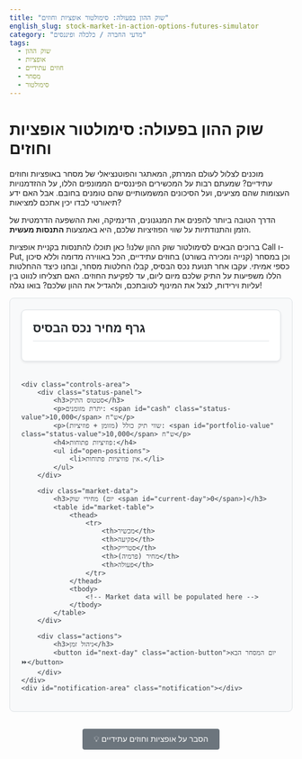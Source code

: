 ```yaml
---
title: "שוק ההון בפעולה: סימולטור אופציות וחוזים"
english_slug: stock-market-in-action-options-futures-simulator
category: "מדעי החברה / כלכלה ופיננסים"
tags:
  - שוק ההון
  - אופציות
  - חוזים עתידיים
  - מסחר
  - סימולטור
---
```

# שוק ההון בפעולה: סימולטור אופציות וחוזים

מוכנים לצלול לעולם המרתק, המאתגר והפוטנציאלי של מסחר באופציות וחוזים עתידיים? שמעתם רבות על המכשירים הפיננסיים הממונפים הללו, על ההזדמנויות העצומות שהם מציעים, ועל הסיכונים המשמעותיים שהם טומנים בחובם. אבל האם ידע תיאורטי לבדו יכין אתכם למציאות?

הדרך הטובה ביותר להפנים את המנגנונים, הדינמיקה, ואת ההשפעה הדרמטית של הזמן והתנודתיות על שווי הפוזיציות שלכם, היא באמצעות **התנסות מעשית**.

ברוכים הבאים לסימולטור שוק ההון שלנו! כאן תוכלו להתנסות בקניית אופציות Call ו-Put, וכן במסחר (קנייה ומכירה בשורט) בחוזים עתידיים, הכל באווירה מדומה וללא סיכון כספי אמיתי. עקבו אחר תנועת נכס הבסיס, קבלו החלטות מסחר, ובחנו כיצד ההחלטות הללו משפיעות על התיק שלכם מיום ליום, עד לפקיעת החוזים. האם תצליחו לנווט בין עליות וירידות, לנצל את המינוף לטובתכם, ולהגדיל את ההון שלכם? בואו נגלה!

<div class="simulator-container">
    <div class="chart-area">
        <h2>גרף מחיר נכס הבסיס</h2>
        <canvas id="assetChart"></canvas>
    </div>

    <div class="controls-area">
        <div class="status-panel">
            <h3>סטטוס התיק</h3>
            <p>יתרת מזומנים: <span id="cash" class="status-value">10,000</span> ש"ח</p>
            <p>שווי תיק כולל (מזומן + פוזיציות): <span id="portfolio-value" class="status-value">10,000</span> ש"ח</p>
            <h4>פוזיציות פתוחות:</h4>
            <ul id="open-positions">
                <li>אין פוזיציות פתוחות.</li>
            </ul>
        </div>

        <div class="market-data">
            <h3>מחירי שוק (יום <span id="current-day">0</span>)</h3>
            <table id="market-table">
                <thead>
                    <tr>
                        <th>מכשיר</th>
                        <th>פקיעה</th>
                        <th>סטרייק</th>
                        <th>מחיר (פרמיה)</th>
                        <th>פעולה</th>
                    </tr>
                </thead>
                <tbody>
                    <!-- Market data will be populated here -->
                </tbody>
            </table>
        </div>

        <div class="actions">
            <h3>ניהול זמן</h3>
            <button id="next-day" class="action-button">יום המסחר הבא ⏩</button>
        </div>
    </div>
    <div id="notification-area" class="notification"></div>
</div>

<style>
    :root {
        --primary-color: #007bff;
        --secondary-color: #6c757d;
        --success-color: #28a745;
        --danger-color: #dc3545;
        --warning-color: #ffc107;
        --info-color: #17a2b8;
        --light-bg: #f8f9fa;
        --dark-bg: #e9ecef;
        --card-bg: #ffffff;
        --border-color: #dee2e6;
        --text-color: #343a40;
        --heading-color: #212529;
        --border-radius: 8px;
        --box-shadow: 0 0.125rem 0.25rem rgba(0, 0, 0, 0.075);
    }

    .simulator-container {
        display: flex;
        flex-wrap: wrap;
        gap: 20px;
        font-family: 'Arial', sans-serif;
        margin-bottom: 30px;
        background-color: var(--light-bg);
        padding: 20px;
        border-radius: var(--border-radius);
        border: 1px solid var(--border-color);
        color: var(--text-color);
        position: relative; /* For notification positioning */
    }

    .chart-area {
        flex: 2 1 450px; /* Increased flex-basis for chart */
        background-color: var(--card-bg);
        padding: 20px;
        border-radius: var(--border-radius);
        border: 1px solid var(--border-color);
        box-shadow: var(--box-shadow);
        display: flex;
        flex-direction: column;
    }

    .chart-area h2 {
        margin-top: 0;
        margin-bottom: 15px;
        color: var(--heading-color);
        border-bottom: 1px solid var(--border-color);
        padding-bottom: 10px;
    }

    .controls-area {
        flex: 1 1 300px;
        display: flex;
        flex-direction: column;
        gap: 20px;
    }

    .status-panel, .market-data, .actions {
        background-color: var(--card-bg);
        padding: 20px;
        border-radius: var(--border-radius);
        border: 1px solid var(--border-color);
        box-shadow: var(--box-shadow);
    }

    h2, h3, h4 {
        color: var(--heading-color);
        border-bottom: 1px solid var(--border-color);
        padding-bottom: 8px;
        margin-top: 0;
    }

    .status-panel p {
        margin-bottom: 8px;
        font-size: 1em;
        display: flex;
        justify-content: space-between;
        align-items: center;
    }

     .status-panel .status-value {
         font-weight: bold;
         color: var(--primary-color); /* Default color */
         transition: color 0.3s ease, background-color 0.3s ease; /* Animation */
         padding: 2px 5px;
         border-radius: 4px;
     }

    .status-panel .status-value.profit {
        color: var(--success-color);
    }

    .status-panel .status-value.loss {
        color: var(--danger-color);
    }

     /* Animation for status change */
    .status-panel .status-value.highlight {
        animation: highlight-flash 0.6s ease-out;
    }

    @keyframes highlight-flash {
        0% { background-color: var(--warning-color); }
        100% { background-color: transparent; }
    }


    .status-panel h4 {
        margin-top: 15px;
        margin-bottom: 10px;
        border-bottom: none;
        padding-bottom: 0;
    }

    .status-panel ul {
        list-style: none;
        padding: 0;
        margin: 0;
    }

    .status-panel li {
        margin-bottom: 10px;
        font-size: 0.95em;
        color: var(--text-color);
        line-height: 1.4;
        border-bottom: 1px dashed var(--border-color);
        padding-bottom: 8px;
    }
     .status-panel li:last-child {
         border-bottom: none;
         padding-bottom: 0;
         margin-bottom: 0;
     }

    .status-panel li span {
        font-weight: bold;
    }

    .status-panel li span[style*="green"] { color: var(--success-color) !important; }
    .status-panel li span[style*="red"] { color: var(--danger-color) !important; }


    #market-table {
        width: 100%;
        border-collapse: collapse;
        font-size: 0.95em;
        margin-top: 10px;
    }

    #market-table th, #market-table td {
        border: 1px solid var(--border-color);
        padding: 10px;
        text-align: left;
    }

    #market-table th {
        background-color: var(--dark-bg);
        font-weight: bold;
        color: var(--heading-color);
    }

    #market-table tr:nth-child(even) {
        background-color: var(--light-bg);
    }
     #market-table tr:hover {
         background-color: #e9f7fe; /* Subtle hover effect */
     }


    #market-table button {
        padding: 6px 12px;
        border: none;
        border-radius: 4px;
        cursor: pointer;
        font-size: 0.9em;
        transition: background-color 0.2s ease, opacity 0.2s ease;
        font-weight: bold;
    }

    #market-table button.buy {
        background-color: var(--success-color);
        color: white;
    }

    #market-table button.sell {
        background-color: var(--danger-color);
        color: white;
        margin-left: 5px;
    }
     #market-table button.close-position {
        background-color: var(--secondary-color);
        color: white;
        margin-left: 8px;
        padding: 4px 8px; /* Slightly smaller for list item */
         font-size: 0.85em;
         float: right; /* Align to right in list item */
     }

    #market-table button:hover {
        opacity: 0.9;
    }

     .actions {
         margin-top: auto; /* Push actions to the bottom of controls-area */
     }

    .action-button {
        padding: 12px 20px;
        background-color: var(--primary-color);
        color: white;
        border: none;
        border-radius: var(--border-radius);
        cursor: pointer;
        font-size: 1.1em;
        width: 100%;
        text-align: center;
        transition: background-color 0.2s ease, transform 0.1s ease;
        font-weight: bold;
    }

    .action-button:hover {
        background-color: #0056b3; /* Darker shade of primary */
         transform: translateY(-1px); /* Subtle press effect */
    }
    .action-button:active {
         transform: translateY(0);
         background-color: #004085;
    }

    .explanation-container {
        margin-top: 30px;
        padding: 20px;
        background-color: var(--dark-bg);
        border-radius: var(--border-radius);
        border: 1px solid var(--border-color);
        color: var(--text-color);
    }

    .explanation-container h3 {
         border-bottom: 1px solid #adb5bd;
         padding-bottom: 8px;
         margin-top: 0;
         color: var(--heading-color);
    }

    .explanation-container ul {
        padding-left: 25px;
    }

    .explanation-container li {
        margin-bottom: 15px;
        line-height: 1.6;
        color: var(--text-color);
    }
     .explanation-container li h4 {
         margin-bottom: 5px;
         color: var(--primary-color);
         border-bottom: none;
         padding-bottom: 0;
     }
     .explanation-container li ul {
         margin-top: 8px;
         margin-bottom: 0;
         padding-left: 20px;
     }
      .explanation-container li ul li {
          margin-bottom: 8px;
          line-height: 1.5;
          font-size: 0.95em;
      }


    #toggle-explanation {
        display: block;
        width: auto;
        margin: 20px auto;
        padding: 10px 20px;
        background-color: var(--secondary-color);
        color: white;
        border: none;
        border-radius: 4px;
        cursor: pointer;
        font-size: 1em;
        text-align: center;
        transition: background-color 0.2s ease;
    }

     #toggle-explanation:hover {
        background-color: #5a6268;
     }

    #notification-area {
         position: absolute;
         top: 20px;
         left: 50%;
         transform: translateX(-50%);
         padding: 10px 20px;
         background-color: var(--info-color);
         color: white;
         border-radius: var(--border-radius);
         z-index: 100;
         opacity: 0;
         visibility: hidden;
         transition: opacity 0.3s ease, visibility 0.3s ease;
         font-weight: bold;
         text-align: center;
         min-width: 250px;
         box-shadow: var(--box-shadow);
     }
     #notification-area.show {
         opacity: 1;
         visibility: visible;
     }
     #notification-area.success { background-color: var(--success-color); }
     #notification-area.error { background-color: var(--danger-color); }
     #notification-area.warning { background-color: var(--warning-color); }


    @media (max-width: 992px) { /* Adjusting breakpoint slightly for better flow */
        .simulator-container {
            flex-direction: column;
        }
        .chart-area, .controls-area {
            flex: 1 1 100%;
        }
         .controls-area {
             flex-direction: column; /* Ensure columns stack */
             gap: 15px;
         }
        .status-panel, .market-data, .actions {
            padding: 15px;
        }
        #market-table th, #market-table td {
            padding: 8px;
        }
         #market-table button {
             font-size: 0.8em;
             padding: 4px 8px;
         }
    }
</style>

<button id="toggle-explanation">💡 הסבר על אופציות וחוזים עתידיים</button>

<div id="explanation" class="explanation-container" style="display: none;">
    <h3>הצצה לעולם המכשירים הפיננסיים המורכבים</h3>
    <ul>
        <li>
            <h4>אופציה (Option): הזכות, לא החובה</h4>
            דמיינו שאתם קונים כרטיס המעניק לכם את האפשרות, אך לא את ההתחייבות, לבצע עסקה עתידית על נכס כלשהו (מניה, סחורה, וכו') במחיר שנקבע מראש (מחיר המימוש), עד לתאריך מסוים (תאריך הפקיעה). זוהי אופציה. אתם משלמים "פרמיה" קטנה על הזכות הזו. המוכר של האופציה מקבל את הפרמיה הזו, אך לוקח על עצמו את הסיכון שתבחרו לממש את הזכות. קונה אופציה יודע שהפסדו המקסימלי הוא הפרמיה ששילם. מוכר האופציה יכול להרוויח את הפרמיה, אך הפסדו הפוטנציאלי גדול יותר.
        </li>
        <li>
            <h4>Call vs. Put: צופה עלייה או ירידה?</h4>
            <ul>
                <li>**אופציית Call:** מעניקה לכם את הזכות לקנות את נכס הבסיס במחיר המימוש. קונים Call כשהם אופטימיים וצופים עליית מחיר משמעותית. אם המחיר אכן עולה מעל מחיר המימוש, האופציה "בתוך הכסף" (In-the-Money) ושוויה עולה.</li>
                <li>**אופציית Put:** מעניקה לכם את הזכות למכור את נכס הבסיס במחיר המימוש. קונים Put כשהם פסימיים וצופים ירידת מחיר. אם המחיר אכן יורד מתחת למחיר המימוש, האופציה "בתוך הכסף" ושוויה עולה. Put יכול לשמש גם להגנה על פוזיציית לונג (קנייה) קיימת בנכס הבסיס.</li>
            </ul>
        </li>
        <li>
            <h4>המפתחות לאופציה: סטרייק, פרמיה, וזמן</h4>
            <ul>
                <li>**מחיר מימוש (Strike Price):** מחיר העסקה הפוטנציאלית אם תבחרו לממש את האופציה.</li>
                <li>**פרמיה (Premium):** המחיר ששילמתם (וקיבל המוכר) עבור האופציה. זו העלות של הזכות. הפרמיה מושפעת מהרבה גורמים: מחיר נכס הבסיס יחסית לסטרייק (ערך פנימי), כמה זמן נותר לפקיעה (ערך זמן), התנודתיות הצפויה בשוק (Volatility), ריבית ועוד.</li>
                <li>**תאריך פקיעה (Expiration Date):** התאריך שבו האופציה פשוט מפסיקה להתקיים. אם לא היתה שווה מימוש עד אז, היא הופכת לחסרת ערך לחלוטין. ערך הזמן של האופציה נשחק עם כל יום שעובר!</li>
            </ul>
        </li>
        <li>
            <h4>חוזה עתידי (Futures): התחייבות בלתי מתפשרת</h4>
            בניגוד לאופציה (זכות), חוזה עתידי הוא **הסכם מחייב** לקנות או למכור נכס ספציפי, בכמות ספציפית, במחיר שנקבע היום, אך עם העברה וקבלת תשלום בתאריך עתידי קבוע מראש. שני הצדדים לחוזה מחויבים לקיים אותו בתאריך הפקיעה (אלא אם כן "סגרו" את הפוזיציה לפני כן על ידי ביצוע עסקה הפוכה). חוזים עתידיים משמשים לרוב לגידור סיכונים (למשל, חקלאי המוכר עכשיו חוזה על יבול עתידי כדי לנעול מחיר) או לספקולציה על תנועות מחיר. מכשיר זה ממונף מאוד, והרווחים או ההפסדים יכולים להיות משמעותיים ביותר.
        </li>
        <li>
            <h4>הכוח והסכנה: מינוף (Leverage)</h4>
            גם אופציות וגם חוזים עתידיים הם כלים ממונפים. אתם משקיעים סכום קטן יחסית (הפרמיה או הביטחונות - Margin) כדי לשלוט על שווי גדול בהרבה של נכס בסיס. זה אומר ששינוי קטן באחוזים במחיר נכס הבסיס יכול לגרום לשינוי גדול מאוד, באחוזים, על ההשקעה המקורית שלכם! מינוף יכול להעצים רווחים בצורה פנטסטית, אבל הוא גם מעצים הפסדים באותה מידה. סוחרים חדשים חייבים להבין זאת היטב.
        </li>
        <li>
            <h4>סיכונים שאסור להתעלם מהם</h4>
            הסיכונים העיקריים כוללים: הפסד מלא של הפרמיה באופציות אם לא מומשו; הפסדים גדולים בחוזים עתידיים שעשויים אף לחייב הזרמת כסף נוסף (Margin Call); סיכון נזילות בשווקים מסוימים; ומעל הכל, המורכבות הרבה של תמחור וניהול הסיכונים במכשירים אלו. הסימולטור נועד לתת לכם טעימה מבוקרת של הדינמיקה הזו.
        </li>
    </ul>
</div>


<script src="https://cdn.jsdelivr.net/npm/chart.js"></script>
<script>
    document.addEventListener('DOMContentLoaded', () => {
        // --- Simulator State ---
        let cash = 10000;
        let initialCash = cash;
        let assetPrice = 100;
        let currentDay = 0;
        const totalDays = 90; // Extended simulation length
        const assetPrices = [assetPrice];
        const dailyVolatility = 0.015; // Increased volatility slightly for more action
        const tradingUnit = 10; // Unit size for options/futures contracts (e.g., 1 contract = 10 units)

        // Simplified Options/Futures setup
        const contracts = [
            { type: 'Call', strike: 100, expirationDays: 15 },
            { type: 'Call', strike: 105, expirationDays: 30 },
            { type: 'Call', strike: 110, expirationDays: 45 },
            { type: 'Put', strike: 100, expirationDays: 15 },
            { type: 'Put', strike: 95, expirationDays: 30 },
            { type: 'Put', strike: 90, expirationDays: 45 },
            { type: 'Futures', strike: null, expirationDays: 30 },
             { type: 'Futures', strike: null, expirationDays: 60 },
        ];

        let openPositions = []; // { contract: {type, strike, expirationDays}, quantity: 1, entryPrice: 5, entryDay: 0, direction: 'Long' }

        // --- DOM Elements ---
        const cashEl = document.getElementById('cash');
        const portfolioValueEl = document.getElementById('portfolio-value');
        const openPositionsEl = document.getElementById('open-positions');
        const marketTableBodyEl = document.querySelector('#market-table tbody');
        const currentDayEl = document.getElementById('current-day');
        const nextDayBtn = document.getElementById('next-day');
        const explanationDiv = document.getElementById('explanation');
        const toggleExplanationBtn = document.getElementById('toggle-explanation');
         const notificationArea = document.getElementById('notification-area');


        // --- Chart ---
        const ctx = document.getElementById('assetChart').getContext('2d');
        const assetChart = new Chart(ctx, {
            type: 'line',
            data: {
                labels: [0],
                datasets: [{
                    label: 'מחיר נכס בסיס',
                    data: assetPrices,
                    borderColor: var('--primary-color'),
                    backgroundColor: 'rgba(0, 123, 255, 0.1)',
                    borderWidth: 2, /* Slightly thicker line */
                    fill: false,
                    pointRadius: 3, /* Slightly larger points */
                    pointBackgroundColor: var('--primary-color'),
                    pointBorderColor: '#fff',
                    pointHoverRadius: 5,
                     tension: 0.1 /* Add some curve */
                }]
            },
            options: {
                responsive: true,
                maintainAspectRatio: false, /* Allows CSS to control size */
                 animation: {
                     duration: 800, /* Smooth transition for price changes */
                     easing: 'easeInOutQuad'
                 },
                 scales: {
                    x: {
                        title: {
                            display: true,
                            text: 'יום מסחר',
                            color: var('--text-color')
                        },
                        ticks: { color: var('--secondary-color') },
                        grid: { color: '#eee' }
                    },
                    y: {
                        title: {
                            display: true,
                            text: 'מחיר',
                             color: var('--text-color')
                        },
                        ticks: { color: var('--secondary-color') },
                         grid: { color: '#eee' }
                    }
                },
                 plugins: {
                     legend: {
                         display: true,
                         labels: { color: var('--text-color') }
                     },
                     tooltip: {
                         backgroundColor: 'rgba(0, 0, 0, 0.7)',
                         bodyColor: '#fff',
                         titleColor: '#fff'
                     }
                 }
            }
        });

        // --- Functions ---

        function updateChart() {
            assetChart.data.labels = Array.from({ length: assetPrices.length }, (_, i) => i);
            assetChart.data.datasets[0].data = assetPrices;
            assetChart.update(); // Chart.js handles animation on update
        }

        function calculateOptionPremium(type, strike, expirationDaysRemaining, currentAssetPrice) {
            // More refined (but still simplified) Black-Scholes inspired calculation
            // This is NOT a real BS model, but attempts to capture key factors:
            // Intrinsic Value: How much "in the money"
            // Time Value: Decays over time, increases with volatility
            // Assumes a constant risk-free rate (0 for simplicity) and no dividends

            let intrinsicValue = 0;
            if (type === 'Call') {
                intrinsicValue = Math.max(0, currentAssetPrice - strike);
            } else if (type === 'Put') {
                intrinsicValue = Math.max(0, strike - currentAssetPrice);
            }

            // Simple time value model: Higher time to expiration and higher volatility increase time value.
            // Time value is highest when At-The-Money (ATM) and decays as it moves deeper ITM or OTM, and as time passes.
            const daysFactor = Math.max(0, expirationDaysRemaining) / totalDays; // Time decay component (0 to 1)
            const volatilityImpact = dailyVolatility * 100; // Base impact from volatility

            // Premium for OTM/ATM options needs a time value component
            let timeValue = 0;
            const distanceToStrike = Math.abs(currentAssetPrice - strike);
            const atmRange = volatilityImpact * 2; // Range around strike considered ATM/near ATM

            if (expirationDaysRemaining > 0) {
                 if (distanceToStrike <= atmRange) { // Near or At the Money
                     timeValue = daysFactor * volatilityImpact * 20; // Higher time value ATM
                 } else { // Out of the Money (or deep ITM)
                     // Time value exists but is less than ATM
                     timeValue = daysFactor * volatilityImpact * 5 + daysFactor * Math.sqrt(expirationDaysRemaining);
                 }
                 // Time decay acceleration near expiration
                 if (expirationDaysRemaining < 10) {
                      timeValue *= (expirationDaysRemaining / 10); // Accelerate decay in last 10 days
                 }
            }


            let premium = intrinsicValue + timeValue;

            // Ensure premium is realistic and not negative
            premium = Math.max(0.05 * tradingUnit, premium); // Minimum small premium to represent bid-ask spread / friction

            return premium;
        }

         function calculateFuturePrice(currentAssetPrice, expirationDaysRemaining) {
             // Still simplified: Futures price is spot price + simple carry cost/benefit.
             // Let's add a slight contango (futures price > spot) that reduces towards expiration.
             // This makes it slightly more realistic than Futures = Spot.
             const carryCost = (totalDays - expirationDaysRemaining) * 0.01; // Simple cost increasing with time
             return currentAssetPrice + carryCost;
         }


        function updateMarketData() {
            marketTableBodyEl.innerHTML = ''; // Clear current data

            contracts.forEach(contract => {
                const expirationDaysRemaining = contract.expirationDays - currentDay;
                if (expirationDaysRemaining < 0) {
                     // Do not list contracts that expired on previous days
                     return;
                }

                let price;
                let instrumentName;
                let strikeDisplay = '-';
                let actionsHtml = '';

                if (contract.type === 'Futures') {
                    price = calculateFuturePrice(assetPrice, expirationDaysRemaining);
                    instrumentName = `חוזה עתידי (פקיעה בעוד ${expirationDaysRemaining} ימים)`;
                     // Can only buy (long) or sell (short) futures
                     if (expirationDaysRemaining >= 0) { // Can only trade if not expired (or expiring today)
                        actionsHtml = `
                            <button class="buy" data-type="Futures" data-expiration="${contract.expirationDays}" data-price="${price}">קנה (לונג)</button>
                            <button class="sell" data-type="Futures" data-expiration="${contract.expirationDays}" data-price="${price}">מכור (שורט)</button>
                        `;
                     } else {
                          actionsHtml = 'פקע';
                     }


                } else { // Option (Call or Put)
                    price = calculateOptionPremium(contract.type, contract.strike, expirationDaysRemaining, assetPrice);
                     instrumentName = `אופציית ${contract.type === 'Call' ? 'Call' : 'Put'} (סטרייק ${contract.strike}, פקיעה בעוד ${expirationDaysRemaining} ימים)`;
                    strikeDisplay = contract.strike;
                     // Can only buy options (selling options requires margin and is more complex)
                    if (expirationDaysRemaining >= 0) { // Can only trade if not expired (or expiring today)
                         actionsHtml = `
                            <button class="buy" data-type="${contract.type}" data-strike="${contract.strike}" data-expiration="${contract.expirationDays}" data-price="${price}">קנה</button>
                        `;
                    } else {
                         actionsHtml = 'פקע';
                    }
                }

                const row = marketTableBodyEl.insertRow();
                row.innerHTML = `
                    <td>${instrumentName}</td>
                    <td>יום ${contract.expirationDays}</td>
                    <td>${strikeDisplay}</td>
                    <td>${price.toFixed(2)}</td>
                    <td>${actionsHtml}</td>
                `;
            });

             // Add event listeners to the new buttons
            marketTableBodyEl.querySelectorAll('.buy').forEach(button => {
                button.addEventListener('click', handleBuy);
            });
             marketTableBodyEl.querySelectorAll('.sell').forEach(button => {
                button.addEventListener('click', handleSellFutures);
            });
        }

         function showNotification(message, type = 'info', duration = 3000) {
             notificationArea.textContent = message;
             notificationArea.className = `notification show ${type}`; // Add type class for styling
             setTimeout(() => {
                 notificationArea.className = `notification ${type}`; // Remove show class
             }, duration);
         }


        function handleBuy(event) {
            const button = event.target;
            const type = button.dataset.type;
            const strike = button.dataset.strike ? parseFloat(button.dataset.strike) : null;
            const expirationDays = parseInt(button.dataset.expiration);
            const price = parseFloat(button.dataset.price);

            const quantity = 1; // For simplicity, buy/sell 1 unit/contract at a time

             let cost = 0;
             let marginRequired = 0;

             if (type === 'Futures') {
                 // Buying futures (longing) requires margin, not full price
                 // Let's require a small percentage of the contract value as margin
                 marginRequired = price * tradingUnit * quantity * 0.05; // e.g., 5% margin
                 cost = marginRequired; // Cost is the margin required (initially)
             } else { // Option
                 cost = price * tradingUnit * quantity; // Cost is the premium paid
             }

            if (cash >= cost) {
                cash -= cost;
                const position = {
                    contract: { type, strike, expirationDays },
                    quantity: quantity,
                    entryPrice: price, // Premium for options, price for futures (used for P/L calc)
                    entryDay: currentDay,
                    direction: 'Long',
                     initialCost: cost // Store the initial outlay (premium or margin)
                };
                openPositions.push(position);
                updateStatus();
                showNotification(`${type} נקנה: ${quantity} יחידות במחיר ${price.toFixed(2)} (סה"כ ${cost.toFixed(2)} ש"ח)`, 'success');
            } else {
                showNotification('אין מספיק מזומנים לבצע את הפעולה!', 'error');
            }
        }

         function handleSellFutures(event) {
             const button = event.target;
             const type = button.dataset.type; // Should be 'Futures'
             const expirationDays = parseInt(button.dataset.expiration);
             const price = parseFloat(button.dataset.price);

             const quantity = 1; // For simplicity
             // Selling futures (shorting) also requires initial margin.
             const marginRequired = price * tradingUnit * quantity * 0.05; // e.g., 5% margin

             if (cash >= marginRequired) {
                 cash -= marginRequired; // Deduct margin from cash
                 const position = {
                     contract: { type, strike: null, expirationDays },
                     quantity: quantity,
                     entryPrice: price, // Price at which the short position was opened
                     entryDay: currentDay,
                     direction: 'Short',
                      initialCost: marginRequired // Store the margin required
                 };
                 openPositions.push(position);
                 updateStatus();
                 showNotification(`חוזה עתידי נמכר (שורט): ${quantity} יחידות במחיר ${price.toFixed(2)} (ביטחונות נדרשו ${marginRequired.toFixed(2)} ש"ח)`, 'success');
             } else {
                 showNotification(`אין מספיק מזומנים לביטחונות (נדרש ${marginRequired.toFixed(2)} ש"ח)!`, 'error');
             }
         }


        function updateStatus() {
             const previousCash = parseFloat(cashEl.textContent);
             const previousPortfolioValue = parseFloat(portfolioValueEl.textContent);

            cashEl.textContent = cash.toFixed(2);

            let totalPortfolioValue = cash; // Start with cash

            openPositionsEl.innerHTML = '';

            if (openPositions.length === 0) {
                openPositionsEl.innerHTML = '<li>אין פוזיציות פתוחות.</li>';
            } else {
                openPositions.forEach((pos, index) => {
                    const expirationDaysRemaining = pos.contract.expirationDays - currentDay;

                     let currentValuePerUnit = 0;
                     let unrealizedPLPerUnit = 0;
                     let isExpiredToday = expirationDaysRemaining === 0;
                     let isExpiredEarlier = expirationDaysRemaining < 0;

                     if (!isExpiredEarlier) { // Only calculate for non-expired contracts
                         if (pos.contract.type === 'Futures') {
                             currentValuePerUnit = calculateFuturePrice(assetPrice, expirationDaysRemaining);
                              // Unrealized P/L for futures is current price vs entry price
                              unrealizedPLPerUnit = (pos.direction === 'Long' ? 1 : -1) * (currentValuePerUnit - pos.entryPrice);
                              // Portfolio value includes the initial margin + the accrued P/L
                              totalPortfolioValue += pos.initialCost + (unrealizedPLPerUnit * tradingUnit * pos.quantity);

                         } else { // Option
                              currentValuePerUnit = calculateOptionPremium(pos.contract.type, pos.contract.strike, expirationDaysRemaining, assetPrice);
                              // Unrealized P/L for options is current premium vs entry premium
                              unrealizedPLPerUnit = currentValuePerUnit - pos.entryPrice;
                              // Portfolio value includes the current value of the option holding
                              totalPortfolioValue += currentValuePerUnit * tradingUnit * pos.quantity;
                         }
                     } else { // Should not happen if processExpiration works, but for safety
                         currentValuePerUnit = 0;
                         unrealizedPLPerUnit = -(pos.initialCost || pos.entryPrice); // Assume loss of initial cost/premium if not settled
                         // This position should have been removed.
                     }

                    const totalUnrealizedPL = unrealizedPLPerUnit * tradingUnit * pos.quantity;

                    const listItem = document.createElement('li');

                    const entryDetail = pos.contract.type === 'Futures' ?
                        `${pos.direction === 'Long' ? 'לונג' : 'שורט'} @ ${pos.entryPrice.toFixed(2)} (ביטחונות: ${pos.initialCost.toFixed(2)})` :
                        `@ ${pos.entryPrice.toFixed(2)} (עלות: ${pos.initialCost.toFixed(2)})`;


                    listItem.innerHTML = `
                         **${pos.quantity}x** ${pos.contract.type}
                         ${pos.contract.type !== 'Futures' ? '(סטרייק ' + pos.contract.strike + '), ' : ''}
                         פקיעה יום ${pos.contract.expirationDays}.
                         כניסה ${entryDetail}.
                         שווי נוכחי ליחידה: ${currentValuePerUnit.toFixed(2)}.
                         <br>
                         **רווח/הפסד רגעי:** <span style="color:${totalUnrealizedPL >= 0 ? 'green' : 'red'};">${totalUnrealizedPL.toFixed(2)}</span> ש"ח
                         ${isExpiredToday ? `<strong>(פוקע היום!)</strong>` : isExpiredEarlier ? `<strong>(פקע)</strong>` : `(נותרו ${expirationDaysRemaining} ימים)`}
                         ${pos.contract.type === 'Futures' && expirationDaysRemaining > 0 ? `<button class="close-position" data-index="${index}">סגור פוזיציה</button>` : ''}
                    `;
                    openPositionsEl.appendChild(listItem);
                });
            }

             // Update the total portfolio value
            portfolioValueEl.textContent = totalPortfolioValue.toFixed(2);

             // Apply status color and animation based on change
            const cashChange = cash - previousCash;
             const portfolioChange = totalPortfolioValue - previousPortfolioValue;

             cashEl.classList.remove('profit', 'loss', 'highlight');
             if (cashChange > 0.01) { cashEl.classList.add('profit', 'highlight'); }
             else if (cashChange < -0.01) { cashEl.classList.add('loss', 'highlight'); }

             portfolioValueEl.classList.remove('profit', 'loss', 'highlight');
             if (portfolioChange > 0.01) { portfolioValueEl.classList.add('profit', 'highlight'); }
             else if (portfolioChange < -0.01) { portfolioValueEl.classList.add('loss', 'highlight'); }


             // Add event listeners for closing futures positions (need to re-add as list is cleared)
             openPositionsEl.querySelectorAll('.close-position').forEach(button => {
                button.addEventListener('click', handleClosePosition);
            });
        }

        function handleClosePosition(event) {
             const index = parseInt(event.target.dataset.index);
             const position = openPositions[index];

             if (!position || position.contract.type !== 'Futures' || position.contract.expirationDays <= currentDay) {
                 showNotification("שגיאה בסגירת פוזיציה או שהיא כבר פקעה.", 'warning');
                 return;
             }

             const expirationDaysRemaining = position.contract.expirationDays - currentDay;
             const currentPricePerUnit = calculateFuturePrice(assetPrice, expirationDaysRemaining);

             let finalPL = (position.direction === 'Long' ? 1 : -1) * (currentPricePerUnit - position.entryPrice) * tradingUnit * position.quantity;

             const initialMargin = position.initialCost;

             cash += initialMargin + finalPL; // Return margin + settle P/L

             showNotification(`חוזה עתידי נסגר (ידני): רווח/הפסד סופי: ${finalPL.toFixed(2)} ש"ח. הביטחונות (${initialMargin.toFixed(2)} ש"ח) שוחררו.`, finalPL >= 0 ? 'success' : 'error');

             // Remove the position
             openPositions.splice(index, 1);
             updateStatus();
             updateMarketData();
        }


        function processExpiration() {
            const activePositions = [];
            openPositions.forEach(pos => {
                if (pos.contract.expirationDays === currentDay) {
                    let finalPL = 0;
                    let alertMessage = '';

                    if (pos.contract.type === 'Call') {
                        // Options expire worthless if OTM. Settle ITM options.
                        const finalValuePerUnit = Math.max(0, assetPrice - pos.contract.strike);
                        const finalTotalValue = finalValuePerUnit * tradingUnit * pos.quantity;
                        // P/L is final value minus initial premium paid
                        finalPL = finalTotalValue - pos.initialCost;
                        // Cash changes by the final P/L
                        cash += finalPL;
                         alertMessage = `🔥 אופציית Call (סטרייק ${pos.contract.strike}) פקעה. שווי מימוש: ${finalTotalValue.toFixed(2)}. רווח/הפסד סופי: ${finalPL.toFixed(2)} ש"ח.`;

                    } else if (pos.contract.type === 'Put') {
                         // Options expire worthless if OTM. Settle ITM options.
                        const finalValuePerUnit = Math.max(0, pos.contract.strike - assetPrice);
                         const finalTotalValue = finalValuePerUnit * tradingUnit * pos.quantity;
                         // P/L is final value minus initial premium paid
                        finalPL = finalTotalValue - pos.initialCost;
                         cash += finalPL;
                         alertMessage = `🔥 אופציית Put (סטרייק ${pos.contract.strike}) פקעה. שווי מימוש: ${finalTotalValue.toFixed(2)}. רווח/הפסד סופי: ${finalPL.toFixed(2)} ש"ח.`;

                    } else if (pos.contract.type === 'Futures') {
                         // Futures are marked-to-market daily. The final P/L is just the last day's change + return of margin.
                         // For simplicity in this sim, we just return the initial margin as the P/L accumulated daily.
                         const initialMargin = pos.initialCost;
                         cash += initialMargin; // Return the margin that was held
                         alertMessage = `🔥 חוזה עתידי פקע. הביטחונות (${initialMargin.toFixed(2)} ש"ח) שוחררו. הרווח/הפסד שוקלל יומית.`;
                         finalPL = 0; // P/L was settled daily, no extra P/L on expiration itself here.
                    }

                    // Show notification for expired contract
                    showNotification(alertMessage, finalPL >= 0 ? 'success' : 'error', 7000);

                } else if (pos.contract.expirationDays < currentDay) {
                     // Position expired on a previous day and wasn't removed. This is an error state.
                     console.error("Expired position found in list:", pos);
                     // Do not add to activePositions, effectively removing it now.
                }
                else {
                    activePositions.push(pos); // Keep non-expired positions
                }
            });
            openPositions = activePositions;
        }


        function nextDay() {
            if (currentDay >= totalDays) {
                showNotification('הסימולציה הסתיימה! נגמרו ימי המסחר.', 'info');
                nextDayBtn.disabled = true;
                 // Final status update after all processing
                 updateStatus();
                return;
            }

             // Process expirations at the start of the day (contracts expiring *today*)
             processExpiration();

            currentDay++;
            currentDayEl.textContent = currentDay;

            // Simulate asset price change (Geometric Brownian Motion step)
            // Using Box-Muller transform for normal distribution
            let u = 0, v = 0;
            while(u === 0) u = Math.random(); // Converting [0,1) to (0,1)
            while(v === 0) v = Math.random();
            const z = Math.sqrt(-2.0 * Math.log(u)) * Math.cos(2.0 * Math.PI * v); // Standard normal variable

             // Drift + Volatility component (simplified)
            const drift = 0.0005; // Slight upward drift bias
            const priceChange = assetPrice * (drift + dailyVolatility * z);

            assetPrice += priceChange;
            assetPrice = Math.max(5, assetPrice); // Ensure price doesn't go too low
            assetPrices.push(assetPrice);

            // Update UI (based on the new asset price)
            updateChart();
            updateMarketData(); // Market prices update based on new assetPrice
            updateStatus(); // Status updates based on new market prices and any expirations processed


            if (currentDay >= totalDays) {
                 showNotification('הסימולציה הסתיימה! נגמרו ימי המסחר.', 'info');
                 nextDayBtn.disabled = true;
                 // Final status update after all processing
                 updateStatus();
            }
        }

        function setupEventListeners() {
            nextDayBtn.addEventListener('click', nextDay);
            toggleExplanationBtn.addEventListener('click', () => {
                const isHidden = explanationDiv.style.display === 'none';
                explanationDiv.style.display = isHidden ? 'block' : 'none';
                toggleExplanationBtn.textContent = isHidden ? 'הסתר הסבר 👆' : '💡 הסבר על אופציות וחוזים עתידיים';
            });
        }

        // --- Initialization ---
        function initialize() {
            currentDayEl.textContent = currentDay;
             updateChart();
            updateMarketData(); // Populate initial market data
            updateStatus(); // Populate initial status (cash, empty positions)
            setupEventListeners();
             showNotification('ברוכים הבאים לסימולטור! התחילו בבחירת אופציה או חוזה וקליק על "יום המסחר הבא".', 'info', 6000);
        }

        initialize();
    });
</script>
```